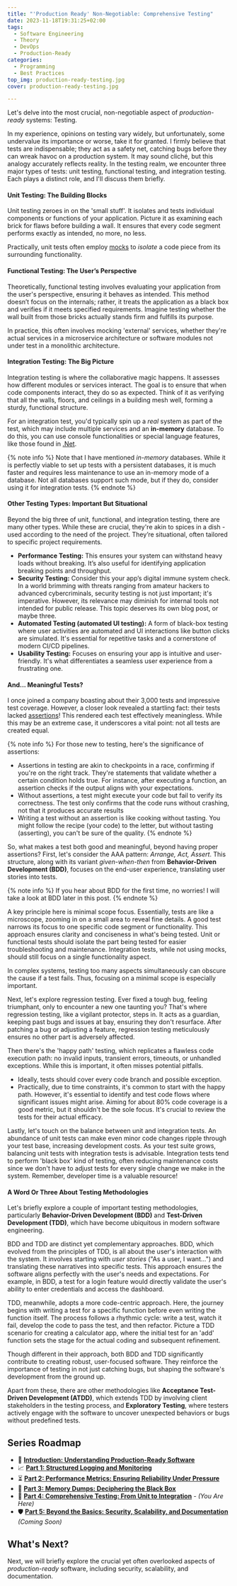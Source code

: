 ```yaml
---
title: "'Production Ready' Non-Negotiable: Comprehensive Testing"
date: 2023-11-18T19:31:25+02:00
tags:
  - Software Engineering
  - Theory
  - DevOps
  - Production-Ready
categories:
  - Programming
  - Best Practices
top_img: production-ready-testing.jpg
cover: production-ready-testing.jpg

---
```


Let's delve into the most crucial, non-negotiable aspect of *production-ready* systems: Testing.

In my experience, opinions on testing vary widely, but unfortunately, some undervalue its importance or worse, take it for granted. I firmly believe that tests are indispensable; they act as a safety net, catching bugs before they can wreak havoc on a production system.
It may sound cliché, but this analogy accurately reflects reality.
In the testing realm, we encounter three major types of tests: unit testing, functional testing, and integration testing. Each plays a distinct role, and I'll discuss them briefly.

#### Unit Testing: The Building Blocks

Unit testing zeroes in on the 'small stuff'. It isolates and tests individual components or functions of your application. Picture it as examining each brick for flaws before building a wall. It ensures that every code segment performs exactly as intended, no more, no less.

Practically, unit tests often employ [mocks](https://www.geeksforgeeks.org/software-engineering-mock-introduction/) to *isolate* a code piece from its surrounding functionality.

#### Functional Testing: The User’s Perspective

Theoretically, functional testing involves evaluating your application from the user's perspective, ensuring it behaves as intended. This method doesn’t focus on the internals; rather, it treats the application as a black box and verifies if it meets specified requirements. Imagine testing whether the wall built from those bricks actually stands firm and fulfills its purpose.

In practice, this often involves mocking 'external' services, whether they're actual services in a microservice architecture or software modules not under test in a monolithic architecture.

#### Integration Testing: The Big Picture

Integration testing is where the collaborative magic happens. It assesses how different modules or services interact. The goal is to ensure that when code components interact, they do so as expected. Think of it as verifying that all the walls, floors, and ceilings in a building mesh well, forming a sturdy, functional structure.

For an integration test, you'd typically spin up a *real* system as part of the test, which may include multiple services and an **in-memory** database. To do this, you can use console functionalities or special language features, like those found in [.Net](https://learn.microsoft.com/en-us/aspnet/core/test/integration-tests?view=aspnetcore-7.0).

{% note info %}
Note that I have mentioned *in-memory* databases. While it is perfectly viable to set up tests with a persistent databases, it is much faster and requires less maintenance to use an in-memory mode of a database. Not all databases support such mode, but if they do, consider using it for integration tests.
{% endnote %}

#### Other Testing Types: Important But Situational

Beyond the big three of unit, functional, and integration testing, there are many other types. While these are crucial, they're akin to spices in a dish - used according to the need of the project. They’re situational, often tailored to specific project requirements.

* **Performance Testing:**  This ensures your system can withstand heavy loads without breaking. It’s also useful for identifying application breaking points and throughput.
* **Security Testing:** Consider this your app’s digital immune system check. In a world brimming with threats ranging from amateur hackers to advanced cybercriminals, security testing is not just important; it's imperative. However, its relevance may diminish for internal tools not intended for public release. This topic deserves its own blog post, or maybe three.
* **Automated Testing (automated UI testing):** A form of black-box testing where user activities are automated and UI interactions like button clicks are simulated. It's essential for repetitive tasks and a cornerstone of modern CI/CD pipelines.
* **Usability Testing:** Focuses on ensuring your app is intuitive and user-friendly. It's what differentiates a seamless user experience from a frustrating one.

#### And... Meaningful Tests?

I once joined a company boasting about their 3,000 tests and impressive test coverage. However, a closer look revealed a startling fact: their tests lacked [assertions](https://en.wikipedia.org/wiki/Test_assertion)! This rendered each test effectively meaningless. While this may be an extreme case, it underscores a vital point: not all tests are created equal.

{% note info %}
For those new to testing, here's the significance of assertions:

* Assertions in testing are akin to checkpoints in a race, confirming if you're on the right track. They're statements that validate whether a certain condition holds true. For instance, after executing a function, an assertion checks if the output aligns with your expectations.
* Without assertions, a test might execute your code but fail to verify its correctness. The test only confirms that the code runs without crashing, not that it produces accurate results
* Writing a test without an assertion is like cooking without tasting. You might follow the recipe (your code) to the letter, but without tasting (asserting), you can't be sure of the quality.
{% endnote %}

So, what makes a test both good and meaningful, beyond having proper assertions? First, let's consider the AAA pattern: *Arrange, Act, Assert*. This structure, along with its variant *given-when-then* from **Behavior-Driven Development (BDD)**, focuses on the end-user experience, translating user stories into tests.

{% note info %}
If you hear about BDD for the first time, no worries! I will take a look at BDD later in this post.
{% endnote %}

A key principle here is minimal scope focus. Essentially, tests are like a microscope, zooming in on a small area to reveal fine details. A good test narrows its focus to one specific code segment or functionality. This approach ensures clarity and conciseness in what's being tested. Unit or functional tests should isolate the part being tested for easier troubleshooting and maintenance. Integration tests, while not using mocks, should still focus on a single functionality aspect.

In complex systems, testing too many aspects simultaneously can obscure the cause if a test fails. Thus, focusing on a minimal scope is especially important.

Next, let's explore regression testing. Ever fixed a tough bug, feeling triumphant, only to encounter a new one taunting you? That's where regression testing, like a vigilant protector, steps in. It acts as a guardian, keeping past bugs and issues at bay, ensuring they don't resurface. After patching a bug or adjusting a feature, regression testing meticulously ensures no other part is adversely affected.

Then there's the 'happy path' testing, which replicates a flawless code execution path: no invalid inputs, transient errors, timeouts, or unhandled exceptions. While this is important, it often misses potential pitfalls.

* Ideally, tests should cover every code branch and possible exception.
* Practically, due to time constraints, it's common to start with the happy path. However, it's essential to identify and test code flows where significant issues might arise. Aiming for about 80% code coverage is a good metric, but it shouldn't be the sole focus. It's crucial to review the tests for their actual efficacy.

Lastly, let's touch on the balance between unit and integration tests. An abundance of unit tests can make even minor code changes ripple through your test base, increasing development costs. As your test suite grows, balancing unit tests with integration tests is advisable. Integration tests tend to perform 'black box' kind of testing, often reducing maintenance costs since we don't have to adjust tests for every single change we make in the system. Remember, developer time is a valuable resource!

#### A Word Or Three About Testing Methodologies

Let's briefly explore a couple of important testing methodologies, particularly **Behavior-Driven Development (BDD)** and **Test-Driven Development (TDD)**, which have become ubiquitous in modern software engineering.

BDD and TDD are distinct yet complementary approaches. BDD, which evolved from the principles of TDD, is all about the user's interaction with the system. It involves starting with *user stories* ("As a user, I want...") and translating these narratives into specific tests. This approach ensures the software aligns perfectly with the user's needs and expectations. For example, in BDD, a test for a login feature would directly validate the user's ability to enter credentials and access the dashboard.

TDD, meanwhile, adopts a more code-centric approach. Here, the journey begins with writing a test for a specific function before even writing the function itself. The process follows a rhythmic cycle: write a test, watch it fail, develop the code to pass the test, and then refactor. Picture a TDD scenario for creating a calculator app, where the initial test for an 'add' function sets the stage for the actual coding and subsequent refinement.

Though different in their approach, both BDD and TDD significantly contribute to creating robust, user-focused software. They reinforce the importance of testing in not just catching bugs, but shaping the software's development from the ground up.

Apart from these, there are other methodologies like **Acceptance Test-Driven Development (ATDD)**, which extends TDD by involving client stakeholders in the testing process, and **Exploratory Testing**, where testers actively engage with the software to uncover unexpected behaviors or bugs without predefined tests.

## Series Roadmap

- 🔖 [**Introduction: Understanding Production-Ready Software**](https://www.graymatterdeveloper.com/2023/11/14/production-ready-intro/)
- 📈 [**Part 1: Structured Logging and Monitoring**](https://www.graymatterdeveloper.com/2023/11/14/production-ready-logging-monitoring/)
- ⏳ [**Part 2: Performance Metrics: Ensuring Reliability Under Pressure**](https://www.graymatterdeveloper.com/2023/11/15/production-ready-performance-metrics/)
- 🧰 [**Part 3: Memory Dumps: Deciphering the Black Box**](https://www.graymatterdeveloper.com/2023/11/15/production-ready-memory-dumps/)
- 🧪 [**Part 4: Comprehensive Testing: From Unit to Integration**](https://www.graymatterdeveloper.com/2023/11/18/production-ready-testing/) - *(You Are Here)*
- 🛡️ [**Part 5: Beyond the Basics: Security, Scalability, and Documentation**](#) *(Coming Soon)*

## What's Next?

Next, we will briefly explore the crucial yet often overlooked aspects of *production-ready* software, including security, scalability, and documentation.